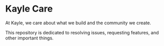 # Kayle Care

At Kayle, we care about what we build and the community we create.

This repository is dedicated to resolving issues, requesting features, and other important things.
